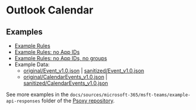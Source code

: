 # Outlook Calendar

## Examples

- [Example Rules](outlook-cal.yaml)
- [Example Rules: no App IDs](outlook-cal_no-app-ids.yaml)
- [Example Rules: no App IDs, no groups](outlook-cal_no-app-ids_no-groups.yaml)
- Example Data:
  - [original/Event_v1.0.json](example-api-responses/original/Event_v1.0.json) |
    [sanitized/Event_v1.0.json](example-api-responses/sanitized/Event_v1.0.json)
  - [original/CalendarEvents_v1.0.json](example-api-responses/original/CalendarEvents_v1.0.json) |
    [sanitized/CalendarEvents_v1.0.json](example-api-responses/sanitized/CalendarEvents_v1.0.json)

See more examples in the `docs/sources/microsoft-365/msft-teams/example-api-responses` folder
of the [Psoxy repository](https://github.com/Worklytics/psoxy).
